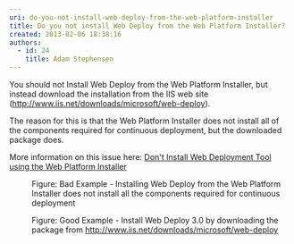 ```yaml
---
uri: do-you-not-install-web-deploy-from-the-web-platform-installer
title: Do you not install Web Deploy from the Web Platform Installer?
created: 2013-02-06 18:38:16
authors:
  - id: 24
    title: Adam Stephensen
---
```





<span class='intro'> <p>​​​You should not Install Web Deploy from the Web Platform Installer, but instead download the installation from the IIS web site (<a href="http&#58;//www.iis.net/downloads/microsoft/web-deploy" target="_blank">http&#58;//www.iis.net/downloads/microsoft/web-deploy</a>).</p>
<p>The reason for this is that the Web Platform Installer does not install all of the components required for continuous deployment, but the downloaded package does.
</p> </span>

<p>More information on this issue here&#58; <a href="http&#58;//nicksnettravels.builttoroam.com/post/2010/04/22/Done28099t-Install-Web-Deployment-Tool-using-the-Web-Platform-Installer.aspx">Don't Install Web Deployment Tool using the Web Platform Installer</a></p><dl class="badImage"><dt>
      <img src="/PublishingImages/web-platform-installer.jpg" alt="" />
   </dt><dd>Figure&#58; Bad Example - Installing Web Deploy from the Web Platform Installer does not install all the components required for continuous deployment​</dd></dl><dl class="goodImage"><dt>
      <img src="/PublishingImages/web-deploy-installer.jpg" alt="" />
   </dt><dd>Figure&#58; Good Example - Install Web Deploy 3.0 by downloading the package from 
      <a target="_blank" href="http&#58;//www.iis.net/downloads/microsoft/web-deploy">http&#58;//www.iis.net/downloads/microsoft/web-deploy</a></dd></dl>


